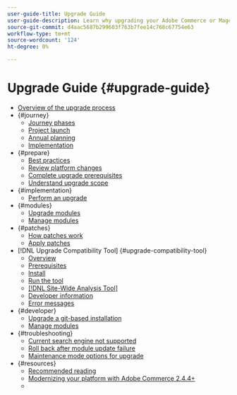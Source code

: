 ```yaml
---
user-guide-title: Upgrade Guide
user-guide-description: Learn why upgrading your Adobe Commerce or Magento Open Source application is so important and how to successfully plan and execute an upgrade.
source-git-commit: d4aac5687b299603f763b7fee14c768c67754e63
workflow-type: tm+mt
source-wordcount: '124'
ht-degree: 0%

---
```



# Upgrade Guide {#upgrade-guide}

- [Overview of the upgrade process](overview.md)
- {#journey}
   - [Journey phases](journey/phases.md)
   - [Project launch](journey/project-launch.md)
   - [Annual planning](journey/annual-planning.md)
   - [Implementation](journey/implementation.md)
- {#prepare}
   - [Best practices](prepare/best-practices.md)
   - [Review platform changes](prepare/platform-changes.md)
   - [Complete upgrade prerequisites](prepare/prerequisites.md)
   - [Understand upgrade scope](prepare/scope.md)
- {#implementation}
   - [Perform an upgrade](implementation/perform-upgrade.md)
- {#modules}
   - [Upgrade modules](modules/upgrade.md)
   - [Manage modules](modules/manage.md)
- {#patches}
   - [How patches work](patches/overview.md)
   - [Apply patches](patches/apply.md)
- [!DNL Upgrade Compatibility Tool] {#upgrade-compatibility-tool}
   - [Overview](upgrade-compatibility-tool/overview.md)
   - [Prerequisites](upgrade-compatibility-tool/prerequisites.md)
   - [Install](upgrade-compatibility-tool/install.md)
   - [Run the tool](upgrade-compatibility-tool/run.md)
   - [ [!DNL Site-Wide Analysis Tool]](upgrade-compatibility-tool/integrate-analysis-tool.md)
   - [Developer information](upgrade-compatibility-tool/developer.md)
   - [Error messages](upgrade-compatibility-tool/error-messages.md)
- {#developer}
   - [Upgrade a git-based installation](developer/git-installs.md)
   - [Manage modules](developer/manage-modules.md)
- {#troubleshooting}
   - [Current search engine not supported](troubleshooting/search-engine-not-supported.md)
   - [Roll back after module update failure](troubleshooting/roll-back-after-update-failure.md)
   - [Maintenance mode options for upgrade](troubleshooting/maintenance-mode-options.md)
- {#resources}
   - [Recommended reading](resources/recommended-reading.md)
   - [Modernizing your platform with Adobe Commerce 2.4.4+](resources/recommended-upgrade-paths-2022.md)
   - [](https://support.magento.com/hc/en-us/articles/360057968951)
